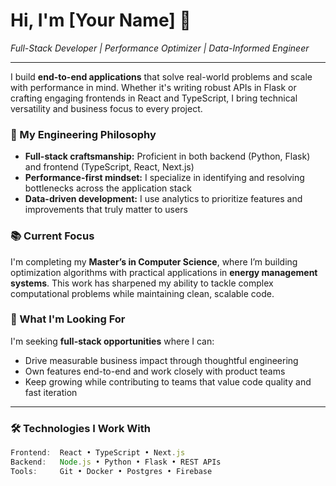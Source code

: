 # Hi, I'm [Your Name] 👋  
*Full-Stack Developer | Performance Optimizer | Data-Informed Engineer*

---

I build **end-to-end applications** that solve real-world problems and scale with performance in mind. Whether it's writing robust APIs in Flask or crafting engaging frontends in React and TypeScript, I bring technical versatility and business focus to every project.

### 🔧 My Engineering Philosophy

- **Full-stack craftsmanship:** Proficient in both backend (Python, Flask) and frontend (TypeScript, React, Next.js)
- **Performance-first mindset:** I specialize in identifying and resolving bottlenecks across the application stack
- **Data-driven development:** I use analytics to prioritize features and improvements that truly matter to users

### 📚 Current Focus

I'm completing my **Master’s in Computer Science**, where I’m building optimization algorithms with practical applications in **energy management systems**. This work has sharpened my ability to tackle complex computational problems while maintaining clean, scalable code.

### 🚀 What I'm Looking For

I'm seeking **full-stack opportunities** where I can:
- Drive measurable business impact through thoughtful engineering
- Own features end-to-end and work closely with product teams
- Keep growing while contributing to teams that value code quality and fast iteration

---

### 🛠️ Technologies I Work With

```ts
Frontend:  React • TypeScript • Next.js  
Backend:   Node.js • Python • Flask • REST APIs  
Tools:     Git • Docker • Postgres • Firebase  
